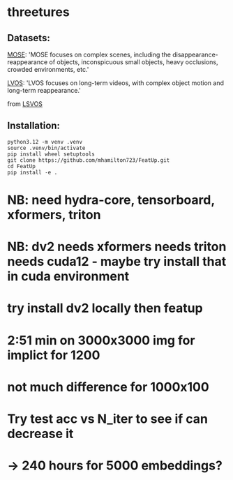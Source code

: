 # threetures


## Datasets:

[MOSE](https://henghuiding.github.io/MOSE/): 'MOSE focuses on complex scenes, including the disappearance-reappearance of objects, inconspicuous small objects, heavy occlusions, crowded environments, etc.'

[LVOS](https://lingyihongfd.github.io/lvos.github.io/): 'LVOS focuses on long-term videos, with complex object motion and long-term reappearance.'

from [LSVOS](https://lsvos.github.io/)

## Installation:

```
python3.12 -m venv .venv
source .venv/bin/activate
pip install wheel setuptools
git clone https://github.com/mhamilton723/FeatUp.git
cd FeatUp
pip install -e .
```

# NB: need hydra-core, tensorboard, xformers, triton
# NB: dv2 needs xformers needs triton needs cuda12 - maybe try install that in cuda environment
# try install dv2 locally then featup
# 2:51 min on 3000x3000 img for implict for 1200
# not much difference for 1000x100 
# Try test acc vs N_iter to see if can decrease it
# -> 240 hours for 5000 embeddings?
